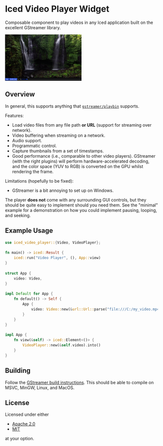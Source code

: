 # Iced Video Player Widget

Composable component to play videos in any Iced application built on the excellent GStreamer library.

<img src=".media/screenshot.png" width="50%" />

## Overview

In general, this supports anything that [`gstreamer/playbin`](https://gstreamer.freedesktop.org/documentation/playback/playbin.html?gi-language=c) supports.

Features:
- Load video files from any file path **or URL** (support for streaming over network).
- Video buffering when streaming on a network.
- Audio support.
- Programmatic control.
- Capture thumbnails from a set of timestamps.
- Good performance (i.e., comparable to other video players). GStreamer (with the right plugins) will perform hardware-accelerated decoding, and the color space (YUV to RGB) is converted on the GPU whilst rendering the frame.

Limitations (hopefully to be fixed):
- GStreamer is a bit annoying to set up on Windows.

The player **does not** come with any surrounding GUI controls, but they should be quite easy to implement should you need them.
See the "minimal" example for a demonstration on how you could implement pausing, looping, and seeking.

## Example Usage

```rust
use iced_video_player::{Video, VideoPlayer};

fn main() -> iced::Result {
    iced::run("Video Player", (), App::view)
}

struct App {
    video: Video,
}

impl Default for App {
    fn default() -> Self {
        App {
            video: Video::new(&url::Url::parse("file:///C:/my_video.mp4").unwrap()).unwrap(),
        }
    }
}

impl App {
    fn view(&self) -> iced::Element<()> {
        VideoPlayer::new(&self.video).into()
    }
}
```

## Building

Follow the [GStreamer build instructions](https://github.com/sdroege/gstreamer-rs#installation). This should be able to compile on MSVC, MinGW, Linux, and MacOS.

## License

Licensed under either

- [Apache 2.0](https://www.apache.org/licenses/LICENSE-2.0)
- [MIT](http://opensource.org/licenses/MIT)

at your option.
